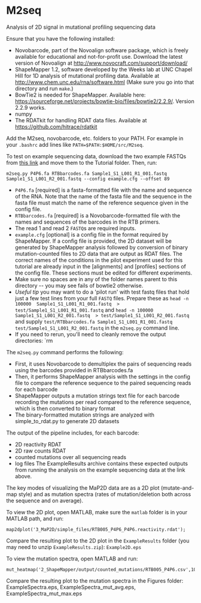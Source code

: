 # M2seq

Analysis of 2D signal in mutational profiling sequencing data

Ensure that you have the following installed:

* Novobarcode, part of the Novoalign software package, which is freely available for educational and not-for-profit use. Download the latest version of Novoalign at http://www.novocraft.com/support/download/
* ShapeMapper 1.2, software developed by the Weeks lab at UNC Chapel Hill for 1D analysis of mutational profiling data. Available at http://www.chem.unc.edu/rna/software.html  (Make sure you go into that directory and run `make`.)
* BowTie2 is needed for ShapeMapper. Available here: https://sourceforge.net/projects/bowtie-bio/files/bowtie2/2.2.9/. Version 2.2.9 works.
* numpy
* The RDATkit for handling RDAT data files. Available at https://github.com/hitrace/rdatkit

Add the M2seq, novobarcode, etc. folders to your PATH. For example in your `.bashrc` add lines like `PATH=$PATH:$HOME/src/M2seq`.

To test on example sequencing data, download the two example FASTQs from [this link](https://www.dropbox.com/sh/0xrs2aypzzlims9/AACFa_pbuZ8QYB1O2rE-1fN-a?dl=0) and move them to the Tutorial folder. Then, run:

    m2seq.py P4P6.fa RTBbarcodes.fa Sample1_S1_L001_R1_001.fastq Sample1_S1_L001_R2_001.fastq --config example.cfg --offset 89
* `P4P6.fa` [required] is a fasta-formatted file with the name and sequence of the RNA. Note that the name of the fasta file and the sequence in the fasta file must match the name of the reference sequence given in the config file.
* `RTBbarcodes.fa` [required] is a Novobarcode-formatted file with the names and sequences of the barcodes in the RTB primers.
* The read 1 and read 2 `FASTQ`s are required inputs.
* `example.cfg` [optional] is a config file in the format required by ShapeMapper. If a config file is provided, the 2D dataset will be generated by ShapeMapper analysis followed by conversion of binary mutation-counted files to 2D data that are output as RDAT files. The correct names of the conditions in the pilot experiment used for this tutorial are already input in the [alignments] and [profiles] sections of the config file. These sections must be edited for different experiments.
* Make sure no spaces are in any of the folder names parent to this directory -- you may see fails of bowtie2 otherwise.
* *Useful tip* you may want to do a 'pilot run' with test fastq files that hold just a few test lines from your full `FASTQ` files. Prepare these as `head -n 100000  Sample1_S1_L001_R1_001.fastq  > test/Sample1_S1_L001_R1_001.fastq` and
`head -n 100000  Sample1_S1_L001_R2_001.fastq  > test/Sample1_S1_L001_R2_001.fastq` and supply `test/RTBbarcodes.fa Sample1_S1_L001_R1_001.fastq test/Sample1_S1_L001_R2_001.fastq` in the `m2seq.py` command line.
* If you need to rerun, you'll need to cleanly remove the output directories: `rm 

The `m2seq.py` command performs the following:
* First, it uses Novobarcode to demultiplex the pairs of sequencing reads using the barcodes provided in RTBbarcodes.fa
* Then, it performs ShapeMapper analysis with the settings in the config file to compare the reference sequence to the paired sequencing reads for each barcode
* ShapeMapper outputs a mutation strings text file for each barcode recording the mutations per read compared to the reference sequence, which is then converted to binary format
* The binary-formatted mutation strings are analyzed with simple_to_rdat.py to generate 2D datasets

The output of the pipeline includes, for each barcode:
* 2D reactivity RDAT
* 2D raw counts RDAT
* counted mutations over all sequencing reads
* log files
The ExampleResults archive contains these expected outputs from running the analysis on the example sequencing data at the link above.

The key modes of visualizing the MaP2D data are as a 2D plot (mutate-and-map style) and as mutation spectra (rates of mutation/deletion both across the sequence and on average).

To view the 2D plot, open MATLAB, make sure the `matlab` folder is in your MATLAB path, and run:

    map2dplot('3_MaP2D/simple_files/RTB005_P4P6_P4P6.reactivity.rdat');

Compare the resulting plot to the 2D plot in the `ExampleResults` folder (you may need to unzip `ExampleResults.zip`): `Example2D.eps`

To view the mutation spectra, open MATLAB and run:

    mut_heatmap('2_ShapeMapper/output/counted_mutations/RTB005_P4P6.csv',103:260,'',13);

Compare the resulting plot to the mutation spectra in the Figures folder: ExampleSpectra.eps, ExampleSpectra_mut_avg.eps, ExampleSpectra_mut_max.eps

